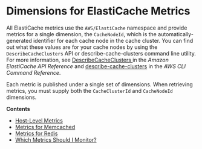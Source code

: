 # Dimensions for ElastiCache Metrics<a name="CacheMetrics.DimensionsAndSets"></a>

 All ElastiCache metrics use the `AWS/ElastiCache` namespace and provide metrics for a single dimension, the `CacheNodeId`, which is the automatically\-generated identifier for each cache node in the cache cluster\. You can find out what these values are for your cache nodes by using the `DescribeCacheClusters` API or describe\-cache\-clusters command line utility\. For more information, see [DescribeCacheClusters ](http://docs.aws.amazon.com/AmazonElastiCache/latest/APIReference/API_DescribeCacheClusters.html) in the *Amazon ElastiCache API Reference* and [ describe\-cache\-clusters](http://docs.aws.amazon.com/cli/latest/reference/elasticache/describe-cache-clusters.html) in the *AWS CLI Command Reference*\.

Each metric is published under a single set of dimensions\. When retrieving metrics, you must supply both the `CacheClusterId` and `CacheNodeId` dimensions\. 

**Contents**
+ [Host\-Level Metrics](CacheMetrics.HostLevel.md)
+ [Metrics for Memcached](CacheMetrics.Memcached.md)
+ [Metrics for Redis](CacheMetrics.Redis.md)
+ [Which Metrics Should I Monitor?](http://docs.aws.amazon.com/AmazonElastiCache/latest/UserGuide/CacheMetrics.WhichShouldIMonitor.html)